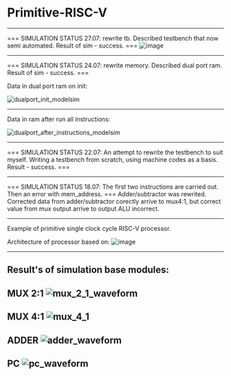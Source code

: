 # Primitive-RISC-V

---
=== SIMULATION STATUS 27.07: rewrite tb. Described testbench that now semi automated. Result of sim - success. ===
![image](https://github.com/user-attachments/assets/4a7dc289-9b42-4ee3-9122-78cd2b405734)

---
=== SIMULATION STATUS 24.07: rewrite memory. Described dual port ram. Result of sim - success. ===

Data in dual port ram on init:

![dualport_init_modelsim](https://github.com/user-attachments/assets/2573814a-8ac2-4e58-9718-9707425768c1)

---

Data in ram after run all instructions:

![dualport_after_instructions_modelsim](https://github.com/user-attachments/assets/c9b5ecf0-b02f-43bf-8b92-ca261fc35871)

---
=== SIMULATION STATUS 22.07: An attempt to rewrite the testbench to suit myself. Writing a testbench from scratch, using machine codes as a basis. Result - success. ===

---

=== SIMULATION STATUS 18.07: The first two instructions are carried out. Then an error with mem_address. ===
   Adder/subtractor  was rewrited. Corrected data from adder/subtractor corectly arrive to mux4:1, but correct value from mux output arrive to output ALU incorrect.

---

Example of primitive single clock cycle RISC-V processor.

Architecture of processor based on:
![image](https://github.com/user-attachments/assets/618a5477-ddd7-4a22-80d5-e74d05265a0d)

---

Result's of simulation base modules:
---

MUX 2:1 ![mux_2_1_waveform](https://github.com/user-attachments/assets/bcbe9de8-0c03-4c12-8f4a-a2886447684e)
---

MUX 4:1 ![mux_4_1](https://github.com/user-attachments/assets/6e767ea9-5e93-4f19-b25f-eda848b4cb44)
---

ADDER ![adder_waveform](https://github.com/user-attachments/assets/9dbab0e0-8573-4644-9e3d-23a010301310)
---

PC 
![pc_waveform](https://github.com/user-attachments/assets/34fa43cd-8d58-42e0-92d7-c28a83bac988)
---



